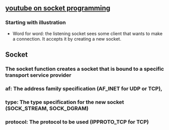 ## [youtube on socket programming](https://www.youtube.com/watch?v=gntyAFoZp-E)

### Starting with illustration
- Word for word: the listening socket sees some client that wants to make a connection. It accepts it by creating a new socket. 

## Socket
### The socket function creates a socket that is bound to a specific transport service provider
### af: The address family specification (AF_INET for UDP or TCP),
### type: The type specification for the new socket (SOCK_STREAM, SOCK_DGRAM)
### protocol: The protocol to be used (IPPROTO_TCP for TCP)